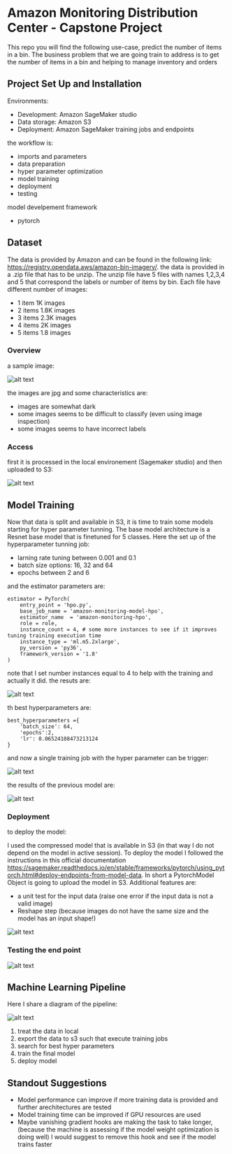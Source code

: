 # Amazon Monitoring Distribution Center - Capstone Project

This repo you will find the following use-case, predict the number of items in a bin. The business problem that we are going train to address is to get the number of items in a bin and helping to manage inventory and orders

## Project Set Up and Installation

Environments:

* Development: Amazon SageMaker studio
* Data storage: Amazon S3
* Deployment: Amazon SageMaker training jobs and endpoints

the workflow is:

* imports and parameters
* data preparation
* hyper parameter optimization
* model training
* deployment
* testing

model develpement framework

* pytorch

## Dataset

The data is provided by Amazon and can be found in the following link: https://registry.opendata.aws/amazon-bin-imagery/. the data is provided in a .zip file that has to be unzip. The unzip file have 5 files with names 1,2,3,4 and 5 that correspond the labels or number of items by bin. Each file have different number of images:

- 1 item 1K images
- 2 items 1.8K images
- 3 items 2.3K images
- 4 items 2K images
- 5 items 1.8 images

### Overview

a sample image:

![alt text](https://github.com/miguelmayhem92/Udacity_projects/blob/main/monitoring-distribution-center/screenshots/sample_images.jpg) 

the images are jpg and some characteristics are:

* images are somewhat dark
* some images seems to be difficult to classify (even using image inspection)
* some images seems to have incorrect labels

### Access

first it is processed in the local environement (Sagemaker studio) and then uploaded to S3:

![alt text](https://github.com/miguelmayhem92/Udacity_projects/blob/main/monitoring-distribution-center/screenshots/s3bucket.jpg) 

## Model Training

Now that data is split and available in S3, it is time to train some models starting for hyper parameter tunning. The base model architecture is a Resnet base model that is finetuned for 5 classes. Here the set up of the hyperparameter tunning job:


* larning rate tuning between 0.001 and 0.1
* batch size options: 16, 32 and 64
* epochs between 2 and 6

and the estimator parameters are:

```
estimator = PyTorch(
    entry_point = 'hpo.py',
    base_job_name = 'amazon-monitoring-model-hpo',
    estimator_name  = 'amazon-monitoring-hpo',
    role = role,
    instance_count = 4, # some more instances to see if it improves tuning training execution time
    instance_type = 'ml.m5.2xlarge', 
    py_version = 'py36',
    framework_version = '1.8'
)
```
note that I set number instances equal to 4 to help with the training and actually it did. the resuts are:

![alt text](https://github.com/miguelmayhem92/Udacity_projects/blob/main/monitoring-distribution-center/screenshots/hpo-models.jpg) 


th best hyperparameters are:

```
best_hyperparameters ={
    'batch_size': 64,
    'epochs':2,
    'lr': 0.06524108473213124
}
```
and now a single training job with the hyper parameter can be trigger:

![alt text](https://github.com/miguelmayhem92/Udacity_projects/blob/main/monitoring-distribution-center/screenshots/training-job.jpg) 

the results of the previous model are:

![alt text](https://github.com/miguelmayhem92/Udacity_projects/blob/main/monitoring-distribution-center/screenshots/training_eval.jpg) 

### Deployment

to deploy the model:
 
 I used the compressed model that is available in S3 (in that way I do not depend on the model in active session). To deploy the model I followed the instructions in this official documentation https://sagemaker.readthedocs.io/en/stable/frameworks/pytorch/using_pytorch.html#deploy-endpoints-from-model-data. In short a PytorchModel Object is going to upload the model in S3. Additional features are:
 
 * a unit test for the input data (raise one error if the input data is not a valid image)
 * Reshape step (because images do not have the same size and the model has an input shape!) 

![alt text](https://github.com/miguelmayhem92/Udacity_projects/blob/main/monitoring-distribution-center/screenshots/endpoint.jpg) 

### Testing the end point

![alt text](https://github.com/miguelmayhem92/Udacity_projects/blob/main/monitoring-distribution-center/screenshots/test_image.jpg) 


## Machine Learning Pipeline

Here I share a diagram of the pipeline:

![alt text](https://github.com/miguelmayhem92/Udacity_projects/blob/main/monitoring-distribution-center/screenshots/pipeline.jpg) 

1. treat the data in local
2. export the data to s3 such that execute training jobs
3. search for best hyper parameters
4. train the final model
5. deploy model

## Standout Suggestions

* Model performance can improve if more training data is provided and further arechitectures are tested
* Model training time can be improved if GPU resources are used
* Maybe vanishing gradient hooks are making the task to take longer, (because the machine is assessing if the model weight optimization is doing well) I would suggest to remove this hook and see if the model trains faster
